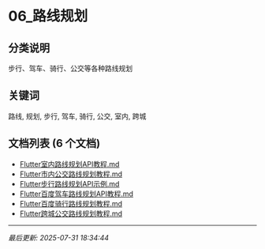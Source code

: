 # 06_路线规划

## 分类说明
步行、驾车、骑行、公交等各种路线规划

## 关键词
路线, 规划, 步行, 驾车, 骑行, 公交, 室内, 跨城

## 文档列表 (6 个文档)

- [Flutter室内路线规划API教程.md](Flutter室内路线规划API教程.md)
- [Flutter市内公交路线规划教程.md](Flutter市内公交路线规划教程.md)
- [Flutter步行路线规划API示例.md](Flutter步行路线规划API示例.md)
- [Flutter百度驾车路线规划API教程.md](Flutter百度驾车路线规划API教程.md)
- [Flutter百度骑行路线规划教程.md](Flutter百度骑行路线规划教程.md)
- [Flutter跨城公交路线规划教程.md](Flutter跨城公交路线规划教程.md)

---
*最后更新: 2025-07-31 18:34:44*
